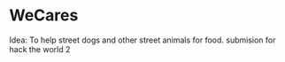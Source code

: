 # WeCares
Idea: To help street dogs and other street animals for food.
submision for hack the world 2
